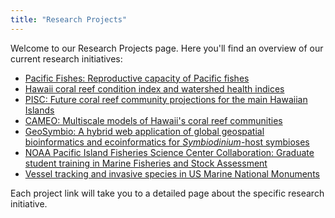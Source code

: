```yaml
---
title: "Research Projects"
---
```


Welcome to our Research Projects page. Here you'll find an overview of our current research initiatives:

- [Pacific Fishes: Reproductive capacity of Pacific fishes](/research/pacific-fishes/)
- [Hawaii coral reef condition index and watershed health indices](/research/coral/)
- [PISC: Future coral reef community projections for the main Hawaiian Islands](/research/PISC/)
- [CAMEO: Multiscale models of Hawaii's coral reef communities](/research/CAMEO/)
- [GeoSymbio: A hybrid web application of global geospatial bioinformatics and ecoinformatics for *Symbiodinium*-host symbioses](/research/GeoSymbio/)
- [NOAA Pacific Island Fisheries Science Center Collaboration: Graduate student training in Marine Fisheries and Stock Assessment](/research/PIFSC/)
- [Vessel tracking and invasive species in US Marine National Monuments](/research/Vessel/)

Each project link will take you to a detailed page about the specific research initiative.
